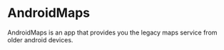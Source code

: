 # AndroidMaps
AndroidMaps is an app that provides you the legacy maps service from older android devices.
